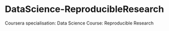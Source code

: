 # DataScience-ReproducibleResearch

Coursera specialisation: Data Science
Course: Reproducible Research
